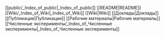 <!-- Zoottelkeeper: Beginning of the autogenerated index file list  -->
 [[public/_Index_of_public|_Index_of_public]]
 [[README|README]]
 [[Wiki/_Index_of_Wiki|_Index_of_Wiki]]
 [[Wiki|Wiki]]
 [[Доклады|Доклады]]
 [[Публикации|Публикации]]
 [[Рабочие материалы|Рабочие материалы]]
 [[Численные эксперименты/_Index_of_Численные эксперименты|_Index_of_Численные эксперименты]]
<!-- Zoottelkeeper: End of the autogenerated index file list  -->
